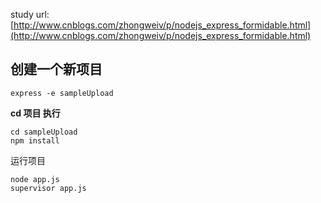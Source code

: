 study url:[http://www.cnblogs.com/zhongweiv/p/nodejs_express_formidable.html](http://www.cnblogs.com/zhongweiv/p/nodejs_express_formidable.html)

## 创建一个新项目

	express -e sampleUpload



**cd 项目 执行**

	cd sampleUpload
	npm install


运行项目 
	
	node app.js
	supervisor app.js




